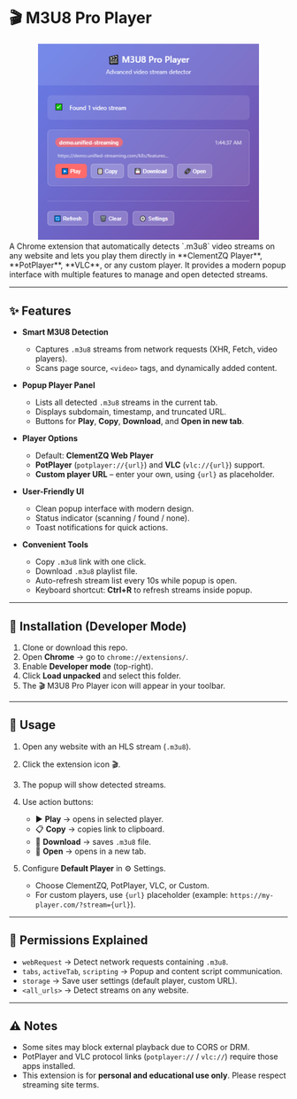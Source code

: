 # 🎬 M3U8 Pro Player
<div align="center">
  <img src="Screenshot/Screenshot_1.png" alt="Popup UI" width="400"/>
</div>
A Chrome extension that automatically detects `.m3u8` video streams on any website and lets you play them directly in **ClementZQ Player**, **PotPlayer**, **VLC**, or any custom player.  
It provides a modern popup interface with multiple features to manage and open detected streams.

---

## ✨ Features

- **Smart M3U8 Detection**  
  - Captures `.m3u8` streams from network requests (XHR, Fetch, video players).  
  - Scans page source, `<video>` tags, and dynamically added content.  

- **Popup Player Panel**  
  - Lists all detected `.m3u8` streams in the current tab.  
  - Displays subdomain, timestamp, and truncated URL.  
  - Buttons for **Play**, **Copy**, **Download**, and **Open in new tab**.  

- **Player Options**  
  - Default: **ClementZQ Web Player**  
  - **PotPlayer** (`potplayer://{url}`) and **VLC** (`vlc://{url}`) support.  
  - **Custom player URL** – enter your own, using `{url}` as placeholder.  

- **User-Friendly UI**  
  - Clean popup interface with modern design.  
  - Status indicator (scanning / found / none).  
  - Toast notifications for quick actions.  

- **Convenient Tools**  
  - Copy `.m3u8` link with one click.  
  - Download `.m3u8` playlist file.  
  - Auto-refresh stream list every 10s while popup is open.  
  - Keyboard shortcut: **Ctrl+R** to refresh streams inside popup.  

---

## 🚀 Installation (Developer Mode)

1. Clone or download this repo.  
2. Open **Chrome** → go to `chrome://extensions/`.  
3. Enable **Developer mode** (top-right).  
4. Click **Load unpacked** and select this folder.  
5. The 🎬 M3U8 Pro Player icon will appear in your toolbar.  

---

## 📖 Usage

1. Open any website with an HLS stream (`.m3u8`).  
2. Click the extension icon 🎬.  
3. The popup will show detected streams.  
4. Use action buttons:  

   - ▶️ **Play** → opens in selected player.  
   - 📋 **Copy** → copies link to clipboard.  
   - 💾 **Download** → saves `.m3u8` file.  
   - 🔗 **Open** → opens in a new tab.  

5. Configure **Default Player** in ⚙️ Settings.  
   - Choose ClementZQ, PotPlayer, VLC, or Custom.  
   - For custom players, use `{url}` placeholder (example: `https://my-player.com/?stream={url}`).  

---

## 🔑 Permissions Explained

- `webRequest` → Detect network requests containing `.m3u8`.  
- `tabs`, `activeTab`, `scripting` → Popup and content script communication.  
- `storage` → Save user settings (default player, custom URL).  
- `<all_urls>` → Detect streams on any website.  

---

## ⚠️ Notes

- Some sites may block external playback due to CORS or DRM.  
- PotPlayer and VLC protocol links (`potplayer://` / `vlc://`) require those apps installed.  
- This extension is for **personal and educational use only**. Please respect streaming site terms.  
